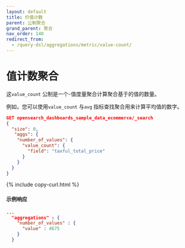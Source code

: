 ```yaml
---
layout: default
title: 价值计数
parent: 公制聚合
grand_parent: 聚合
nav_order: 140
redirect_from:
  - /query-dsl/aggregations/metric/value-count/
---
```


# 值计数聚合

这`value_count` 公制是一个-值度量聚合计算聚合基于的值的数量。

例如，您可以使用`value_count` 与`avg` 指标查找聚合用来计算平均值的数字。

```json
GET opensearch_dashboards_sample_data_ecommerce/_search
{
  "size": 0,
   "aggs": {
    "number_of_values": {
      "value_count": {
        "field": "taxful_total_price"
      }
    }
  }
}
```
{% include copy-curl.html %}

#### 示例响应

```json
...
  "aggregations" : {
    "number_of_values" : {
      "value" : 4675
    }
  }
```
